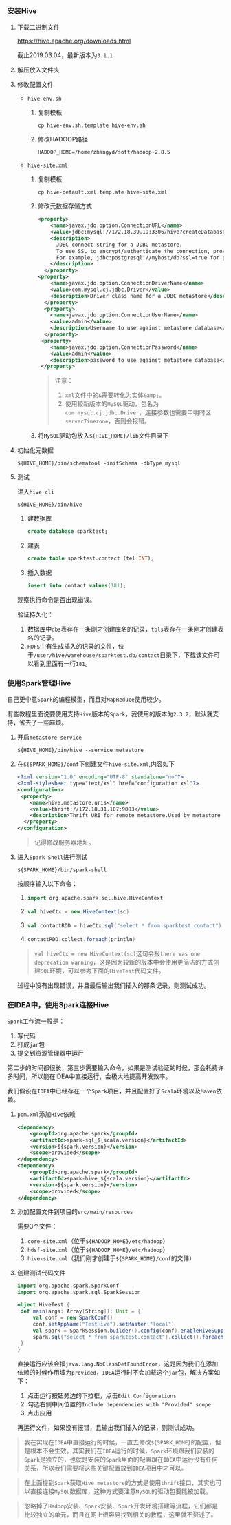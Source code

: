 ### 安装Hive

1. 下载二进制文件

   https://hive.apache.org/downloads.html

   截止2019.03.04，最新版本为`3.1.1`

2. 解压放入文件夹

3. 修改配置文件

   + `hive-env.sh`

     1. 复制模板

        ```shell
        cp hive-env.sh.template hive-env.sh
        ```

     2. 修改HADOOP路径

        ```shell
        HADOOP_HOME=/home/zhangyd/soft/hadoop-2.8.5
        ```

   + `hive-site.xml`

     1. 复制模板

        ```shell
        cp hive-default.xml.template hive-site.xml
        ```

     2. 修改元数据存储方式

        ```xml
        <property>
            <name>javax.jdo.option.ConnectionURL</name>
            <value>jdbc:mysql://172.18.39.19:3306/hive?createDatabaseIfNotExist=true&amp;characterEncoding=UTF-8&amp;useSSL=false&amp;serverTimezone=UTC</value>
            <description>
              JDBC connect string for a JDBC metastore.
              To use SSL to encrypt/authenticate the connection, provide database-specific SSL flag in the connection URL.
              For example, jdbc:postgresql://myhost/db?ssl=true for postgres database.
            </description>
          </property>
        <property>
            <name>javax.jdo.option.ConnectionDriverName</name>
            <value>com.mysql.cj.jdbc.Driver</value>
            <description>Driver class name for a JDBC metastore</description>
          </property>
          <property>
            <name>javax.jdo.option.ConnectionUserName</name>
            <value>admin</value>
            <description>Username to use against metastore database</description>
          </property>
         <property>
            <name>javax.jdo.option.ConnectionPassword</name>
            <value>admin</value>
            <description>password to use against metastore database</description>
         </property>
        ```

        > 注意：
        >
        > 1. `xml`文件中的`&`需要转化为实体`&amp;`。
        > 2. 使用较新版本的`MySQL`驱动，包名为`com.mysql.cj.jdbc.Driver`，连接参数也需要申明时区`serverTimezone`，否则会报错。

     3. 将`MySQL`驱动包放入`${HIVE_HOME}/lib`文件目录下

4. 初始化元数据

   ```shell
   ${HIVE_HOME}/bin/schematool -initSchema -dbType mysql
   ```

5. 测试

   进入`hive cli`

   ```shell
   ${HIVE_HOME}/bin/hive
   ```

   1. 建数据库

      ```sql
      create database sparktest;
      ```

   2. 建表

      ```sql
      create table sparktest.contact (tel INT);
      ```

   3. 插入数据

      ```sql
      insert into contact values(181);
      ```

   观察执行命令是否出现错误。

   验证持久化：

   1. 数据库中`dbs`表存在一条刚才创建库名的记录，`tbls`表存在一条刚才创建表名的记录。
   2. `HDFS`中有生成插入的记录的文件，位于`/user/hive/warehouse/sparktest.db/contact`目录下，下载该文件可以看到里面有一行`181`。

### 使用Spark管理Hive

自己更中意`Spark`的编程模型，而且对`MapReduce`使用较少。

有些教程里面说要使用支持`Hive`版本的`Spark`，我使用的版本为`2.3.2`，默认就支持，省去了一些麻烦。

1. 开启`metastore service`

   ```shell
   ${HIVE_HOME}/bin/hive --service metastore
   ```

2. 在`${SPARK_HOME}/conf`下创建文件`hive-site.xml`,内容如下

   ```xml
   <?xml version="1.0" encoding="UTF-8" standalone="no"?>
   <?xml-stylesheet type="text/xsl" href="configuration.xsl"?>
   <configuration>
    <property>
       <name>hive.metastore.uris</name>
       <value>thrift://172.18.31.107:9083</value>
       <description>Thrift URI for remote metastore.Used by metastore client to connect to                 remote metastore</description>
     </property>
   </configuration>
   ```

   > 记得修改服务器地址。

3. 进入`Spark Shell`进行测试

   ```shell
   ${SPARK_HOME}/bin/spark-shell
   ```

   按顺序输入以下命令：

   1. ```scala
      import org.apache.spark.sql.hive.HiveContext
      ```

   2. ```scala
      val hiveCtx = new HiveContext(sc)
      ```

   3. ```scala
      val contactRDD = hiveCtx.sql("select * from sparktest.contact").rdd
      ```

   4. ```scala
      contactRDD.collect.foreach(println)
      ```

   > `val hiveCtx = new HiveContext(sc)`这句会报`there was one deprecation warning`，这是因为较新的版本中会使用更简洁的方式创建`SQL`环境，可以参考下面的`HiveTest`代码文件。

   过程中没有出现错误，并且最后输出我们插入的那条记录，则测试成功。


### 在IDEA中，使用Spark连接Hive

`Spark`工作流一般是：

1. 写代码
2. 打成`jar`包
3. 提交到资源管理器中运行

第二步的时间都很长，第三步需要输入命令，如果是测试验证的时候，那会耗费许多时间，所以能在IDEA中直接运行，会极大地提高开发效率。

我们假设在`IDEA`中已经存在一个`Spark`项目，并且配置好了`Scala`环境以及`Maven`依赖。

1. `pom.xml`添加`Hive`依赖

   ```xml
   <dependency>
       <groupId>org.apache.spark</groupId>
       <artifactId>spark-sql_${scala.version}</artifactId>
       <version>${spark.version}</version>
       <scope>provided</scope>
   </dependency>
   <dependency>
       <groupId>org.apache.spark</groupId>
       <artifactId>spark-hive_${scala.version}</artifactId>
       <version>${spark.version}</version>
       <scope>provided</scope>
   </dependency>
   ```

2. 添加配置文件到项目的`src/main/resources`

   需要3个文件：

   1. `core-site.xml`（位于`${HADOOP_HOME}/etc/hadoop`）
   2. `hdsf-site.xml`（位于`${HADOOP_HOME}/etc/hadoop`）
   3. `hive-site.xml`（我们刚才创建于`${SPARK_HOME}/conf`的文件）

3. 创建测试代码文件

   ```scala
   import org.apache.spark.SparkConf
   import org.apache.spark.sql.SparkSession
   
   object HiveTest {
   	def main(args: Array[String]): Unit = {
   		val conf = new SparkConf()
   		conf.setAppName("TestHive").setMaster("local")
   		val spark = SparkSession.builder().config(conf).enableHiveSupport().getOrCreate()
   		spark.sql("select * from sparktest.contact").collect().foreach(println)
   	}
   }
   ```

   直接运行应该会报`java.lang.NoClassDefFoundError`，这是因为我们在添加依赖的时候作用域为`provided`，`IDEA`运行时不会加载这个`jar`包，解决方案如下：

   1. 点击运行按钮旁边的下拉框，点击`Edit Configurations`
   2. 勾选右侧中间位置的`Include dependencies with "Provided" scope`
   3. 点击应用

   再运行文件，如果没有报错，且输出我们插入的记录，则测试成功。

> 我在实现在`IDEA`中直接运行的时候，一直去修改`${SPARK_HOME}`的配置，但是根本不会生效。其实我们在`IDEA`运行的时候，`Spark`环境跟我们安装的`Spark`是独立的，也就是安装的`Spark`里面的配置跟在`IDEA`中运行没有任何关系，所以我们需要将这些关键配置放到`IDEA`项目中才可以。 
> 


> 在上面提到`Spark`获取`Hive metastore`的方式是使用`thrift`接口，其实也可以直接连接`MySQL`数据库，这种方式要注意`MySQL`的驱动包要能被加载。
> 


> 忽略掉了`Hadoop`安装、`Spark`安装、`Spark`开发环境搭建等流程，它们都是比较独立的单元，而且在网上很容易找到相关的教程，这里就不赘述了。
> 

